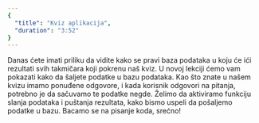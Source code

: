 ```yaml
---
{
  "title": "Kviz aplikacija",
  "duration": "3:52"
}
---
```


 Danas ćete imati priliku da vidite kako se pravi baza podataka u koju će ići rezultati svih takmičara koji pokrenu naš kviz. U novoj lekciji  ćemo vam pokazati kako da šaljete podatke u bazu podataka. Kao što znate u našem kvizu imamo ponuđene odgovore, i kada korisnik odgovori na pitanja, potrebno je da sačuvamo te podatke negde. Želimo da aktiviramo funkciju slanja podataka i puštanja rezultata, kako bismo uspeli da pošaljemo podatke u bazu. Bacamo se na pisanje koda, srećno!



